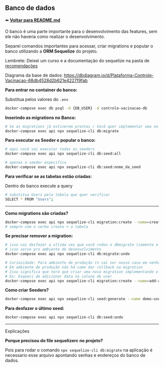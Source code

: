 ## Banco de dados
⬅️ **[Voltar para README.md](../README.md)**

O banco é uma parte importante para o desenvolvimento das features, sem ele não haveria como realizar o desenvolvimento.

Separei comandos importantes para acessar, criar migrations e popular o banco utilizando a **ORM Sequelize** do projeto.

Lembrete: Deixei um curso e a documentação do sequelize na pasta de [recomendações](https://www.notion.so/Recomenda-es-28538a45e45680b1b2feca270d19db55?pvs=21) 


Diagrama da base de dados: https://dbdiagram.io/d/Plataforma-Controle-Vacinacao-68db4528d2b621e4227f9fab

**Para entrar no container do banco:**

Substitua pelos valores do `.env`

```bash
docker-compose exec db psql -U {DB_USER} -d controle-vacinacao-db
```

**Inserindo as migrations no Banco:**

```bash
# Se as migrations já estiverem prontas / Você quer implementar uma no banco faça:
docker-compose exec api npx sequelize-cli db:migrate
```

**Para executar os Seeder e popular o banco:** 

```bash
# aqui você vai executar todas as seeders
docker-compose exec api npx sequelize-cli db:seed:all

# apenas a seeder especifica
docker-compose exec api npx sequelize-cli db:seed:nome_da_seed
```

**Para verificar se as tabelas estão criadas:**

Dentro do banco execute a query

```bash
# substitua Users pela tabela que quer verificar
SELECT * FROM "Users";
```

---

**Como migrations são criadas?**

```bash
docker-compose exec api npx sequelize-cli migration:create --name=create-users 
# sempre com o verbo create + a tabela
```

**Se precisar remover a migration:**

```bash
# isso vai desfazer a ultima vez que você rodou o dbmigrate (somente a ultima migration) => 
# isso serve pro ambiente de desenvolvimento
docker-compose exec api npx sequelize-cli db:migrate:undo

# Curiosidade: Para ambiente de produção (n vai ser nosso caso em nenhum momento eu acho)
# Em ambiente de produção não há como dar rollback na migration
# Isso significa que terá que criar uma nova migration implementando o que esqueceu
# Ex: Esqueci de adicionar data na coluna de user
docker-compose exec api npx sequelize-cli migration:create --name=add-age-to-users
```

**Como criar Seeders?**

```bash
docker-compose exec api npx sequelize-cli seed:generate --name demo-users
```

**Para desfazer o último seed:**

```bash
docker-compose exec api npx sequelize-cli db:seed:undo
```

---

Explicações

**Porque precisou do file sequelizerc no projeto?**

Pois para rodar o comando `npx sequelize-cli db:migrate`  na aplicação é necessario esse arquivo apontando senhas e endereços do banco de dados.